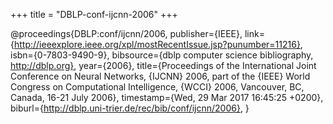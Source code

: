 +++
title = "DBLP-conf-ijcnn-2006"
+++

@proceedings{DBLP:conf/ijcnn/2006,
   publisher={IEEE},
   link={http://ieeexplore.ieee.org/xpl/mostRecentIssue.jsp?punumber=11216},
   isbn={0-7803-9490-9},
   bibsource={dblp computer science bibliography, http://dblp.org},
   year={2006},
   title={Proceedings of the International Joint Conference on Neural Networks, {IJCNN} 2006, part of the {IEEE} World Congress on Computational Intelligence, {WCCI} 2006, Vancouver, BC, Canada, 16-21 July 2006},
   timestamp={Wed, 29 Mar 2017 16:45:25 +0200},
   biburl={http://dblp.uni-trier.de/rec/bib/conf/ijcnn/2006},
}
